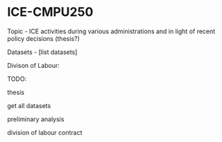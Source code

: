 # ICE-CMPU250
Topic - ICE activities during various administrations and in light of recent policy decisions (thesis?)

Datasets - [list datasets]

Divison of Labour:


TODO:

  thesis
  
  get all datasets
  
  preliminary analysis
  
  division of labour contract
  
